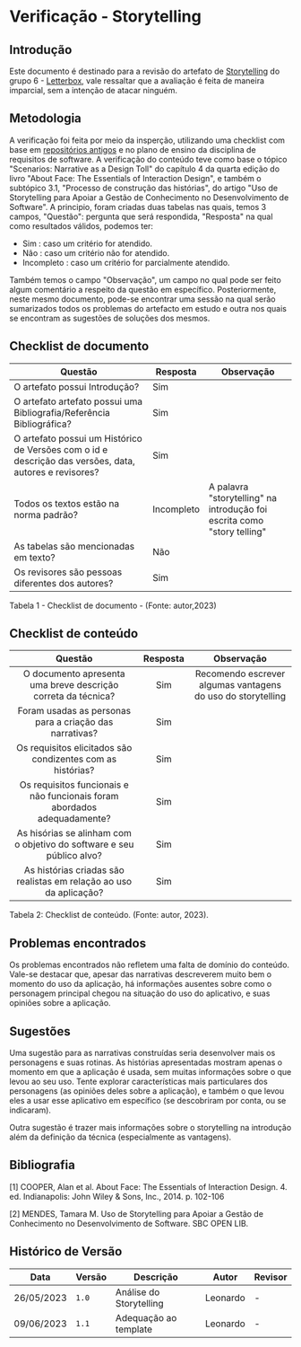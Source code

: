 # Verificação - Storytelling

## Introdução

Este documento é destinado para a revisão do artefato de [Storytelling](<https://github.com/Requisitos-de-Software/2023.1-Letterboxd/blob/master/docs/Elicita%C3%A7%C3%A3o/storytelling.md>) do grupo 6 - [Letterbox](https://github.com/Requisitos-de-Software/2023.1-Letterboxd), vale ressaltar que a avaliação é feita de maneira imparcial, sem a intenção de atacar ninguém.

## Metodologia

A verificação foi feita por meio da insperção, utilizando uma checklist com base em [repositórios antigos](https://github.com/Requisitos-de-Software) e no plano de ensino da disciplina de requisitos de software. A verificação do conteúdo teve como base o tópico "Scenarios: Narrative as a Design Toll" do capítulo 4 da quarta edição do livro "About Face: The Essentials of Interaction Design", e também o subtópico 3.1, "Processo de construção das histórias",  do artigo "Uso de Storytelling para Apoiar a Gestão de Conhecimento no Desenvolvimento de Software". A principio, foram criadas duas tabelas nas quais, temos 3 campos, "Questão": pergunta que será respondida, "Resposta" na qual como resultados válidos, podemos ter: 

- Sim : caso um critério for atendido.
- Não : caso um critério não for atendido.
- Incompleto : caso um critério for parcialmente atendido.

Também temos o campo "Observação", um campo no qual pode ser feito algum comentário a respeito da questão em específico. Posteriormente, neste mesmo documento, pode-se encontrar uma sessão na qual serão sumarizados todos os problemas do artefacto em estudo e outra nos quais se encontram as sugestões de soluções dos mesmos.

## Checklist de documento
|Questão|Resposta|Observação|
|-------|--------|----------|
|O artefato possui Introdução?                                                                                |    Sim    |          |
|O artefato artefato possui uma Bibliografia/Referência Bibliográfica?                                        |   Sim     |          |
|O artefato possui um Histórico de Versões com o id e descrição das versões, data, autores e revisores?       |    Sim    |          |
|Todos os textos estão na norma padrão?                                                                       |   Incompleto     |   A palavra "storytelling" na introdução foi escrita como "story telling"       |
|As tabelas são mencionadas em texto?                                                                         |    Não    |          |
|Os revisores são pessoas diferentes dos autores?                                                             |    Sim    |          |

Tabela 1 - Checklist de documento - (Fonte: autor,2023)


## Checklist de conteúdo

| Questão                                                                  | Resposta | Observação |
| :----------------------------------------------------------------------: | :------: | :--------: |
| O documento apresenta uma breve descrição correta da técnica?            |  Sim    | Recomendo escrever algumas vantagens do uso do storytelling |
| Foram usadas as personas para a criação das narrativas?                  | Sim      |  |
| Os requisitos elicitados são condizentes com as histórias?               | Sim      |  |
| Os requisitos funcionais e não funcionais foram abordados adequadamente? | Sim      |  |
| As hisórias se alinham com o objetivo do software e seu público alvo?    | Sim      |  |
| As histórias criadas são realistas em relação ao uso da aplicação?       | Sim      |  |

Tabela 2: Checklist de conteúdo. (Fonte: autor, 2023).

## Problemas encontrados

Os problemas encontrados não refletem uma falta de domínio do conteúdo. Vale-se destacar que, apesar das narrativas descreverem muito bem o momento do uso da aplicação, há informações ausentes sobre como o personagem principal chegou na situação do uso do aplicativo, e suas opiniões sobre a aplicação.  

## Sugestões
Uma sugestão para as narrativas construídas seria desenvolver mais os personagens e suas rotinas. As histórias apresentadas mostram apenas o momento em que a aplicação é usada, sem muitas informações sobre o que levou ao seu uso. Tente explorar características mais particulares dos personagens (as opiniões deles sobre a aplicação), e também o que levou eles a usar esse aplicativo em específico (se descobriram por conta, ou se indicaram).

Outra sugestão é trazer mais informações sobre o storytelling na introdução além da definição da técnica (especialmente as vantagens). 

## Bibliografia

[1] COOPER, Alan et al. About Face: The Essentials of Interaction Design. 4. ed. Indianapolis: John Wiley & Sons, Inc., 2014. p. 102-106

[2] MENDES, Tamara M. Uso de Storytelling para Apoiar a Gestão de Conhecimento no Desenvolvimento de Software. SBC OPEN LIB. 

## Histórico de Versão
| Data | Versão | Descrição | Autor | Revisor |
| ---- | ------ | --------- | ----- | ------- |
| 26/05/2023 | `1.0`  | Análise do Storytelling | Leonardo | - |
| 09/06/2023 | `1.1` | Adequação ao template | Leonardo | - |
